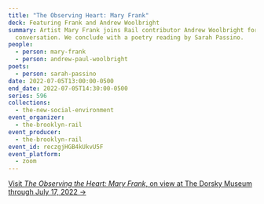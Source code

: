 ```yaml
---
title: "The Observing Heart: Mary Frank"
deck: Featuring Frank and Andrew Woolbright
summary: Artist Mary Frank joins Rail contributor Andrew Woolbright for a
  conversation. We conclude with a poetry reading by Sarah Passino.
people:
  - person: mary-frank
  - person: andrew-paul-woolbright
poets:
  - person: sarah-passino
date: 2022-07-05T13:00:00-0500
end_date: 2022-07-05T14:30:00-0500
series: 596
collections:
  - the-new-social-environment
event_organizer:
  - the-brooklyn-rail
event_producer:
  - the-brooklyn-rail
event_id: reczgjHGB4kUkvU5F
event_platform:
  - zoom
---
```

[Visit *The Observing the Heart: Mary Frank*, on view at The Dorsky Museum through July 17, 2022 →](https://www.newpaltz.edu/museum/exhibitions/mary-frank/)